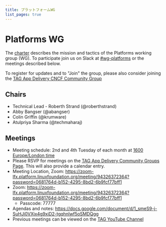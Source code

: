 ```yaml
---
title: プラットフォームWG
list_pages: true
---
```

# Platforms WG

The [charter](./charter) describes the mission and tactics of the Platforms working group (WG).
To participate join us on Slack at
[#wg-platforms](https://cloud-native.slack.com/archives/C020RHD43BP)
or the meetings described below.

To register for updates and to "Join" the group, please also consider joining the [TAG App Delivery CNCF Community Group](https://community.cncf.io/tag-app-delivery/)

## Chairs

* Technical Lead - Roberth Strand (@roberthstrand)
* Abby Bangser (@abangser)
* Colin Griffin (@krumware)
* Atulpriya Sharma (@techmaharaj)

## Meetings

* Meeting schedule: 2nd and 4th Tuesday of each month at [1600 Europe/London time](https://www.timeanddate.com/worldclock/converter.html?iso=20240514T150000&p1=136)
* Please RSVP for meetings on the [TAG App Delivery Community Groups Page](https://community.cncf.io/tag-app-delivery/). This will also provide a calendar entry.
* Meeting Location, Zoom: https://zoom-lfx.platform.linuxfoundation.org/meeting/94326372364?password=0681764d-b152-4295-8bd2-6b9fcf77bff1
* Zoom: https://zoom-lfx.platform.linuxfoundation.org/meeting/94326372364?password=0681764d-b152-4295-8bd2-6b9fcf77bff1
    * Passcode: 77777
* Agendas and notes: <https://docs.google.com/document/d/1_smeS9-j-SuHJi0VXjx4g9xiD2-tgqhnlwf5oSMDQgg>
* Previous meetings can be viewed on the [TAG YouTube Channel](https://www.youtube.com/watch?v=eZYSQnsWRco&list=PLjNzvzqUSpxKH8X7wNfYZtkH_ARSeeQH0)

